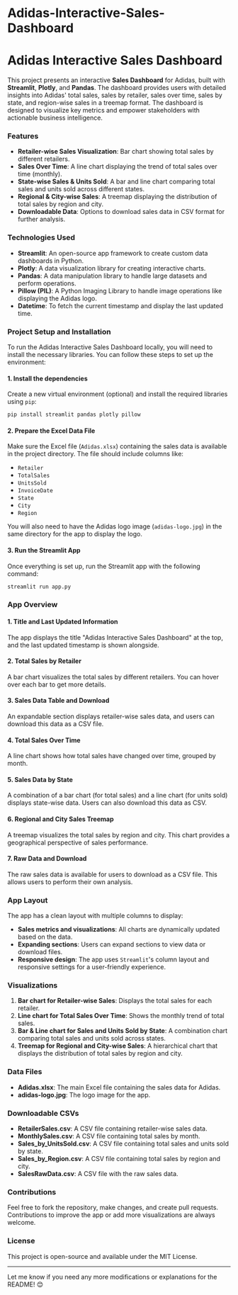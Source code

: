 # Adidas-Interactive-Sales-Dashboard


# **Adidas Interactive Sales Dashboard**

This project presents an interactive **Sales Dashboard** for Adidas, built with **Streamlit**, **Plotly**, and **Pandas**. The dashboard provides users with detailed insights into Adidas' total sales, sales by retailer, sales over time, sales by state, and region-wise sales in a treemap format. The dashboard is designed to visualize key metrics and empower stakeholders with actionable business intelligence.

### **Features**
- **Retailer-wise Sales Visualization**: Bar chart showing total sales by different retailers.
- **Sales Over Time**: A line chart displaying the trend of total sales over time (monthly).
- **State-wise Sales & Units Sold**: A bar and line chart comparing total sales and units sold across different states.
- **Regional & City-wise Sales**: A treemap displaying the distribution of total sales by region and city.
- **Downloadable Data**: Options to download sales data in CSV format for further analysis.
  
### **Technologies Used**
- **Streamlit**: An open-source app framework to create custom data dashboards in Python.
- **Plotly**: A data visualization library for creating interactive charts.
- **Pandas**: A data manipulation library to handle large datasets and perform operations.
- **Pillow (PIL)**: A Python Imaging Library to handle image operations like displaying the Adidas logo.
- **Datetime**: To fetch the current timestamp and display the last updated time.

### **Project Setup and Installation**
To run the Adidas Interactive Sales Dashboard locally, you will need to install the necessary libraries. You can follow these steps to set up the environment:

#### **1. Install the dependencies**
Create a new virtual environment (optional) and install the required libraries using `pip`:

```bash
pip install streamlit pandas plotly pillow
```

#### **2. Prepare the Excel Data File**
Make sure the Excel file (`Adidas.xlsx`) containing the sales data is available in the project directory. The file should include columns like:
- `Retailer`
- `TotalSales`
- `UnitsSold`
- `InvoiceDate`
- `State`
- `City`
- `Region`

You will also need to have the Adidas logo image (`adidas-logo.jpg`) in the same directory for the app to display the logo.

#### **3. Run the Streamlit App**
Once everything is set up, run the Streamlit app with the following command:

```bash
streamlit run app.py
```

### **App Overview**
#### **1. Title and Last Updated Information**
The app displays the title "Adidas Interactive Sales Dashboard" at the top, and the last updated timestamp is shown alongside.

#### **2. Total Sales by Retailer**
A bar chart visualizes the total sales by different retailers. You can hover over each bar to get more details.

#### **3. Sales Data Table and Download**
An expandable section displays retailer-wise sales data, and users can download this data as a CSV file.

#### **4. Total Sales Over Time**
A line chart shows how total sales have changed over time, grouped by month.

#### **5. Sales Data by State**
A combination of a bar chart (for total sales) and a line chart (for units sold) displays state-wise data. Users can also download this data as CSV.

#### **6. Regional and City Sales Treemap**
A treemap visualizes the total sales by region and city. This chart provides a geographical perspective of sales performance.

#### **7. Raw Data and Download**
The raw sales data is available for users to download as a CSV file. This allows users to perform their own analysis.

### **App Layout**
The app has a clean layout with multiple columns to display:
- **Sales metrics and visualizations**: All charts are dynamically updated based on the data.
- **Expanding sections**: Users can expand sections to view data or download files.
- **Responsive design**: The app uses `Streamlit`'s column layout and responsive settings for a user-friendly experience.

### **Visualizations**
1. **Bar chart for Retailer-wise Sales**: Displays the total sales for each retailer.
2. **Line chart for Total Sales Over Time**: Shows the monthly trend of total sales.
3. **Bar & Line chart for Sales and Units Sold by State**: A combination chart comparing total sales and units sold across states.
4. **Treemap for Regional and City-wise Sales**: A hierarchical chart that displays the distribution of total sales by region and city.

### **Data Files**
- **Adidas.xlsx**: The main Excel file containing the sales data for Adidas.
- **adidas-logo.jpg**: The logo image for the app.

### **Downloadable CSVs**
- **RetailerSales.csv**: A CSV file containing retailer-wise sales data.
- **MonthlySales.csv**: A CSV file containing total sales by month.
- **Sales_by_UnitsSold.csv**: A CSV file containing total sales and units sold by state.
- **Sales_by_Region.csv**: A CSV file containing total sales by region and city.
- **SalesRawData.csv**: A CSV file with the raw sales data.

### **Contributions**
Feel free to fork the repository, make changes, and create pull requests. Contributions to improve the app or add more visualizations are always welcome.

### **License**
This project is open-source and available under the MIT License.

---

Let me know if you need any more modifications or explanations for the README! 😊
